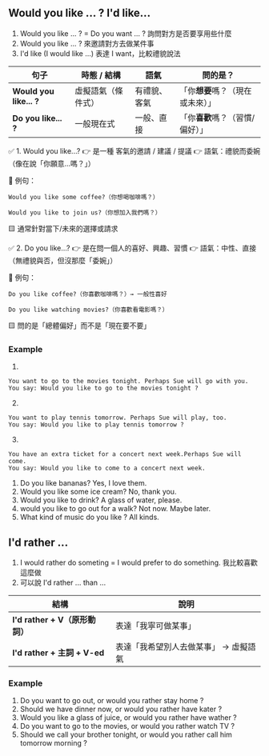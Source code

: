 ## Would you like ... ? I'd like...

1. Would you like ... ? = Do you want ... ? 詢問對方是否要享用些什麼
2. Would you like ... ? 來邀請對方去做某件事
3. I'd like (I would like ...) 表達 I want，比較禮貌說法

| 句子                      | 時態 / 結構   | 語氣     | 問的是？               |
| ----------------------- | --------- | ------ | ------------------ |
| **Would you like... ?** | 虛擬語氣（條件式） | 有禮貌、客氣 | 「你**想要**嗎？（現在或未來）」 |
| **Do you like... ?**    | 一般現在式     | 一般、直接  | 「你**喜歡**嗎？（習慣/偏好）」 |

✅ 1. Would you like...?
👉 是一種 客氣的邀請 / 建議 / 提議
👉 語氣：禮貌而委婉（像在說「你願意...嗎？」）

📘 例句：
```
Would you like some coffee?（你想喝咖啡嗎？）

Would you like to join us?（你想加入我們嗎？）
```
🟨 通常針對當下/未來的選擇或請求

✅ 2. Do you like...?
👉 是在問一個人的喜好、興趣、習慣
👉 語氣：中性、直接（無禮貌與否，但沒那麼「委婉」）

📘 例句：
```
Do you like coffee?（你喜歡咖啡嗎？）→ 一般性喜好

Do you like watching movies?（你喜歡看電影嗎？）
```
🟨 問的是「總體偏好」而不是「現在要不要」


### Example

1. 

```
You want to go to the movies tonight. Perhaps Sue will go with you.
You say: Would you like to go to the movies tonight ?
```

2. 

```
You want to play tennis tomorrow. Perhaps Sue will play, too.
You say: Would you like to play tennis tomorrow ?
```

3. 

```
You have an extra ticket for a concert next week.Perhaps Sue will come.
You say: Would you like to come to a concert next week.
```

1. Do you like bananas? Yes, I love them.
2. Would you like some ice cream? No, thank you.
3. Would you like to drink? A glass of water, please.
4. would you like to go out for a walk? Not now. Maybe later.
5. What kind of music do you like ? All kinds.

## I'd rather ...

1. I would rather do someting = I would prefer to do something. 我比較喜歡這麼做
2. 可以說 I'd rather ... than ...

| 結構                         | 說明                   |
| -------------------------- | -------------------- |
| **I'd rather + V（原形動詞）**   | 表達「我寧可做某事」           |
| **I'd rather + 主詞 + V-ed** | 表達「我希望別人去做某事」 → 虛擬語氣 |

### Example

1. Do you want to go out, or would you rather stay home ?
2. Should we have dinner now, or would you rather have kater ?
3. Would you like a glass of juice, or would you rather have wather ?
4. Do you want to go to the movies, or would you rather watch TV ?
5. Should we call your brother tonight, or would you rather call him tomorrow morning ?
